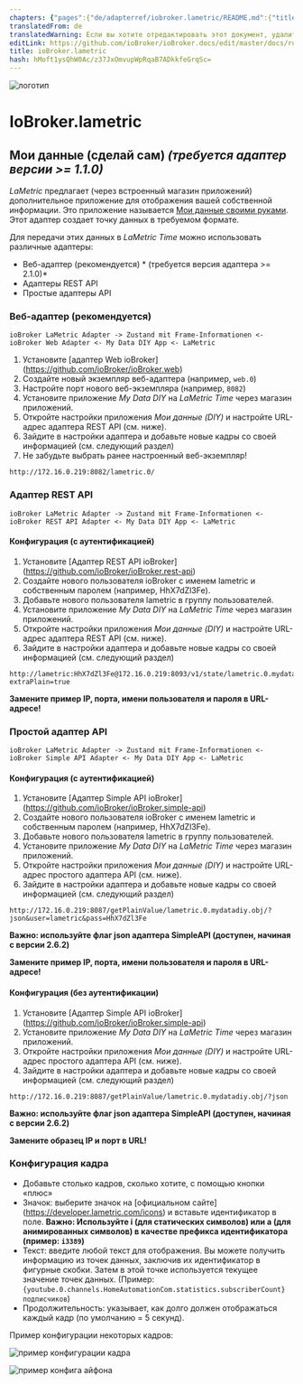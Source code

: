 ```yaml
---
chapters: {"pages":{"de/adapterref/iobroker.lametric/README.md":{"title":{"de":"ioBroker.lametric"},"content":"de/adapterref/iobroker.lametric/README.md"},"de/adapterref/iobroker.lametric/apps.md":{"title":{"de":"ioBroker.lametric"},"content":"de/adapterref/iobroker.lametric/apps.md"},"de/adapterref/iobroker.lametric/my-data-diy.md":{"title":{"de":"ioBroker.lametric"},"content":"de/adapterref/iobroker.lametric/my-data-diy.md"},"de/adapterref/iobroker.lametric/notifications.md":{"title":{"de":"ioBroker.lametric"},"content":"de/adapterref/iobroker.lametric/notifications.md"},"de/adapterref/iobroker.lametric/blockly.md":{"title":{"de":"ioBroker.lametric"},"content":"de/adapterref/iobroker.lametric/blockly.md"}}}
translatedFrom: de
translatedWarning: Если вы хотите отредактировать этот документ, удалите поле «translationFrom», в противном случае этот документ будет снова автоматически переведен
editLink: https://github.com/ioBroker/ioBroker.docs/edit/master/docs/ru/adapterref/iobroker.lametric/my-data-diy.md
title: ioBroker.lametric
hash: hMoft1ysQhW0Ac/z37JxOmvupWpRqaB7ADkkfeGrqSc=
---
```

![логотип](../../../de/admin/lametric.png)

# IoBroker.lametric
## Мои данные (сделай сам) *(требуется адаптер версии >= 1.1.0)*
*LaMetric* предлагает (через встроенный магазин приложений) дополнительное приложение для отображения вашей собственной информации. Это приложение называется [Мои данные своими руками](https://apps.lametric.com/apps/my_data__diy_/8942). Этот адаптер создает точку данных в требуемом формате.

Для передачи этих данных в *LaMetric Time* можно использовать различные адаптеры:

- Веб-адаптер (рекомендуется) * (требуется версия адаптера >= 2.1.0)*
- Адаптеры REST API
- Простые адаптеры API

### Веб-адаптер (рекомендуется)
```ioBroker LaMetric Adapter -> Zustand mit Frame-Informationen <- ioBroker Web Adapter <- My Data DIY App <- LaMetric```

1. Установите [адаптер Web ioBroker] (https://github.com/ioBroker/ioBroker.web)
2. Создайте новый экземпляр веб-адаптера (например, ``web.0``)
3. Настройте порт нового веб-экземпляра (например, ``8082``)
4. Установите приложение *My Data DIY* на *LaMetric Time* через магазин приложений.
5. Откройте настройки приложения *Мои данные (DIY)* и настройте URL-адрес адаптера REST API (см. ниже).
6. Зайдите в настройки адаптера и добавьте новые кадры со своей информацией (см. следующий раздел)
7. Не забудьте выбрать ранее настроенный веб-экземпляр!

```
http://172.16.0.219:8082/lametric.0/
```

### Адаптер REST API
```ioBroker LaMetric Adapter -> Zustand mit Frame-Informationen <- ioBroker REST API Adapter <- My Data DIY App <- LaMetric```

#### Конфигурация (с аутентификацией)
1. Установите [Адаптер REST API ioBroker] (https://github.com/ioBroker/ioBroker.rest-api)
2. Создайте нового пользователя ioBroker с именем lametric и собственным паролем (например, HhX7dZl3Fe).
3. Добавьте нового пользователя lametric в группу пользователей.
4. Установите приложение *My Data DIY* на *LaMetric Time* через магазин приложений.
5. Откройте настройки приложения *Мои данные (DIY)* и настройте URL-адрес адаптера REST API (см. ниже).
6. Зайдите в настройки адаптера и добавьте новые кадры со своей информацией (см. следующий раздел)

```
http://lametric:HhX7dZl3Fe@172.16.0.219:8093/v1/state/lametric.0.mydatadiy.obj/plain?extraPlain=true
```

**Замените пример IP, порта, имени пользователя и пароля в URL-адресе!**

### Простой адаптер API
```ioBroker LaMetric Adapter -> Zustand mit Frame-Informationen <- ioBroker Simple API Adapter <- My Data DIY App <- LaMetric```

#### Конфигурация (с аутентификацией)
1. Установите [Адаптер Simple API ioBroker] (https://github.com/ioBroker/ioBroker.simple-api)
2. Создайте нового пользователя ioBroker с именем lametric и собственным паролем (например, HhX7dZl3Fe).
3. Добавьте нового пользователя lametric в группу пользователей.
4. Установите приложение *My Data DIY* на *LaMetric Time* через магазин приложений.
5. Откройте настройки приложения *Мои данные (DIY)* и настройте URL-адрес простого адаптера API (см. ниже).
6. Зайдите в настройки адаптера и добавьте новые кадры со своей информацией (см. следующий раздел)

```
http://172.16.0.219:8087/getPlainValue/lametric.0.mydatadiy.obj/?json&user=lametric&pass=HhX7dZl3Fe
```

**Важно: используйте флаг json адаптера SimpleAPI (доступен, начиная с версии 2.6.2)**

**Замените пример IP, порта, имени пользователя и пароля в URL-адресе!**

#### Конфигурация (без аутентификации)
1. Установите [Адаптер Simple API ioBroker] (https://github.com/ioBroker/ioBroker.simple-api)
2. Установите приложение *My Data DIY* на *LaMetric Time* через магазин приложений.
3. Откройте настройки приложения *Мои данные (DIY)* и настройте URL-адрес простого адаптера API (см. ниже).
4. Зайдите в настройки адаптера и добавьте новые кадры со своей информацией (см. следующий раздел)

```
http://172.16.0.219:8087/getPlainValue/lametric.0.mydatadiy.obj/?json
```

**Важно: используйте флаг json адаптера SimpleAPI (доступен, начиная с версии 2.6.2)**

**Замените образец IP и порт в URL!**

### Конфигурация кадра
- Добавьте столько кадров, сколько хотите, с помощью кнопки «плюс»
- Значок: выберите значок на [официальном сайте] (https://developer.lametric.com/icons) и вставьте идентификатор в поле. **Важно: Используйте i (для статических символов) или a (для анимированных символов) в качестве префикса идентификатора (пример: `i3389`)**
- Текст: введите любой текст для отображения. Вы можете получить информацию из точек данных, заключив их идентификатор в фигурные скобки. Затем в этой точке используется текущее значение точек данных. (Пример: `{youtube.0.channels.HomeAutomationCom.statistics.subscriberCount} подписчиков`)
- Продолжительность: указывает, как долго должен отображаться каждый кадр (по умолчанию = 5 секунд).

Пример конфигурации некоторых кадров:

![пример конфигурации кадра](../../../de/adapterref/iobroker.lametric/img/my-data-diy.png)

![пример конфига айфона](../../../de/adapterref/iobroker.lametric/img/my-data-diy-iphone.png)